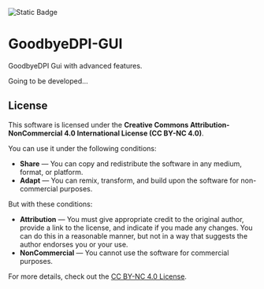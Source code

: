 ![Static Badge](https://img.shields.io/badge/tr-lang?style=flat&label=lang&color=%234933ff&link=https%3A%2F%2Fgithub.com%2FMal1koRe1ss%2FGoodbyeDPI-GUI%2Fblob%2Fmain%2Fdocs%2FREADME_TR.md)

# GoodbyeDPI-GUI
GoodbyeDPI Gui with advanced features.

Going to be developed...

## License

This software is licensed under the **Creative Commons Attribution-NonCommercial 4.0 International License (CC BY-NC 4.0)**.

You can use it under the following conditions:
- **Share** — You can copy and redistribute the software in any medium, format, or platform.
- **Adapt** — You can remix, transform, and build upon the software for non-commercial purposes.

But with these conditions:
- **Attribution** — You must give appropriate credit to the original author, provide a link to the license, and indicate if you made any changes. You can do this in a reasonable manner, but not in a way that suggests the author endorses you or your use.
- **NonCommercial** — You cannot use the software for commercial purposes.

For more details, check out the [CC BY-NC 4.0 License](https://creativecommons.org/licenses/by-nc/4.0/).
